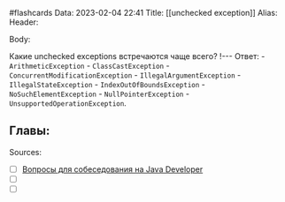 #flashcards
Data: 2023-02-04 22:41
Title: [[unchecked exception]]
Alias:
Header:




Body:



Какие unchecked exceptions встречаются чаще всего?
!---
Ответ:
	- `ArithmeticException`
	- `ClassCastException`
	- `ConcurrentModificationException`
	- `IllegalArgumentException`
	- `IllegalStateException`
	- `IndexOutOfBoundsException`
	- `NoSuchElementException`
	- `NullPointerException`
	- `UnsupportedOperationException`.
<!--SR:!2023-11-03,10,610-->




Главы:
-


Sources:
- [ ] [Вопросы для собеседования на Java Developer](https://github.com/enhorse/java-interview/blob/master/README.md#%D0%9E%D0%9E%D0%9F)
- [ ] []()
- [ ] []()
